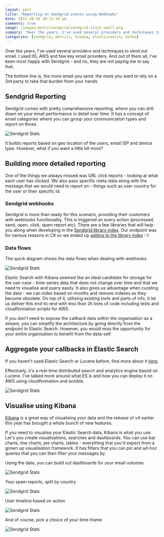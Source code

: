 ```yaml
---
layout: post
title: "Reporting on Sendgrid events using Webhooks"
date: 2015-10-19 10:12:30 pm
comments: true
image: /images/posts/sendgrid/sendgrid-stats-small.png
summary: "Over the years, I've used several providers and techniques to send out email. I used IIS, AWS and few key email providers. The bottom line is, the more email you send, the more you want to rely on a 3rd party to take that burden from your hands."
categories: [sendgrid, metrics, kibana, elasticsearch, kafka]
---
```


Over the years, I've used several providers and techniques to send out email. I used IIS, AWS and few key email providers.
And out of them all, I've been most happy with Sendgrid - and no, they are not paying me to say that.

The bottom line is, the more email you send, the more you want to rely on a 3rd party to take that burden from your hands.
<!--more-->


Sendgrid Reporting
-------------------
Sendgrid comes with pretty comprehensive reporting, where you can drill down on your email performance in detail over time.
It has a concept of email categories where you can group your communication types and report on those.

<img alt="Sendgrid Stats" src="/images/posts/sendgrid/sendgrid-stats.png" class="" />

It builds reports based on geo location of the users, email ISP and device type. However, what if you want a little bit more?


Building more detailed reporting
-------------------
One of the things we always missed was URL click reports - looking at what each user has clicked. We also pass specific meta-data along with the message that we would need to report on - things such as user country for the user or their specific id.

### Sendgrid webhooks
Sendgrid is more than ready for this scenario, providing their customers with webhooks functionality. This is triggered on every action (processed, send, open, click, spam report etc).
There are a few libraries that will help you along when developing in the [Sendgrid library index](https://sendgrid.com/docs/Integrate/libraries.html#-Webhook-Libraries).
Our endpoint was for various reasons in C# so we ended up [adding to the library index](https://github.com/mirajavora/sendgrid-webhooks) :-)

### Data flows
The quick diagram shows the data flows when dealing with webhooks.

<img alt="Sendgrid Stats" src="/images/posts/sendgrid/sendgrid-callbacks-architecture.png" class="" />

Elastic Search with Kibana seemed like an ideal candidate for storage for the use-case - time-series data that does not change over time and that we need to visualise and query easily.
It also gives us advantage when curating the data - we can index based on months and remove indexes as they become obsolete. On top of it, utilising existing tools and parts of infx,
it let us deliver this end-to-end with less than 2k lines of code including tests and cloudformation scripts for AWS.

If you don't need to expose the callback data within the organisation as a stream, you can simplify the architecture by going directly from the endpoint to Elastic Search. However, you would
miss the opportunity for your entire organisation to benefit from the data-set!


Aggregate your callbacks in Elastic Search
-------------------
If you haven't used Elastic Search or Lucene before, find more about it [here](https://www.elastic.co/guide/en/elasticsearch/guide/current/getting-started.html).

Effectively, it's a real-time distributed search and analytics engine based on Lucene. I've talked more around what ES is and how you can deploy it on AWS using cloudformation and ansible.

<img alt="Sendgrid Stats" src="/images/posts/sendgrid/elastic-search-kopf.png" class="" />


Visualise using Kibana
-------------------
[Kibana](https://www.elastic.co/products/kibana) is a great way of visualising your data and the release of v4 earlier this year has brought a whole bunch of new features.

If you need to visualise your Elastic Search data, Kibana is what you use. Let's you create visualisations, searches and dashboards.
You can use bar charts, line charts, pie charts, tables - everything that you'd expect from a grown up visualisation framework.
It has filters that you can pin and ad-hoc queries that you can then filter your messages by.

Using the data, you can build out dashboards for your email volumes

<img alt="Sendgrid Stats" src="/images/posts/sendgrid/kibana-report.png" class="" />

Your spam reports, split by country

<img alt="Sendgrid Stats" src="/images/posts/sendgrid/kibana-spam.png" class="" />


User timeline based on action

<img alt="Sendgrid Stats" src="/images/posts/sendgrid/kibana-timeline.png" class="" />

And of course, pick a choice of your time-frame

<img alt="Sendgrid Stats" src="/images/posts/sendgrid/kibana-time.png" class="" />